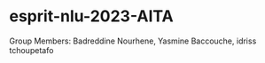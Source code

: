 # esprit-nlu-2023-AITA
Group Members: Badreddine Nourhene,
               Yasmine Baccouche,
               idriss tchoupetafo
